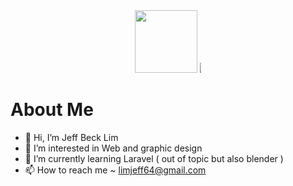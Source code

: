 <div id="header" align="center">
  <img src="https://bestanimations.com/media/knights-rpg/1157056055knight-pixel-art.gif" width="100"/>
  <img src="https://i.giphy.com/media/1wmdI5Nk5MjD0XIwdy/giphy.webp" style="max-width: 2px;"/>
</div>
 
 # About Me
 
- 👋 Hi, I’m Jeff Beck Lim
- 👀 I’m interested in Web and graphic design
- 🌱 I’m currently learning Laravel ( out of topic but also blender ) 
- 📫 How to reach me ~ limjeff64@gmail.com

<!---
JeffBeckLim/JeffBeckLim is a ✨ special ✨ repository because its `README.md` (this file) appears on your GitHub profile.
You can click the Preview link to take a look at your changes.
--->
